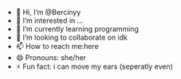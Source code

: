 - 👋 Hi, I’m @Bercinyy
- 👀 I’m interested in ...
- 🌱 I’m currently learning programming
- 💞️ I’m looking to collaborate on idk
- 📫 How to reach me:here
- 😄 Pronouns: she/her
- ⚡ Fun fact: i can move my ears (seperatly even)

<!---
Bercinyy/Bercinyy is a ✨ special ✨ repository because its `README.md` (this file) appears on your GitHub profile.
You can click the Preview link to take a look at your changes.
--->
